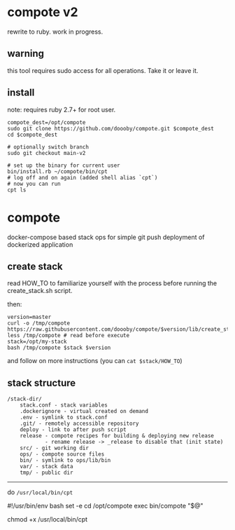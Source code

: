 # compote v2
rewrite to ruby. work in progress.

## warning
this tool requires sudo access for all operations. Take it or leave it.

## install
note: requires ruby 2.7+ for root user.

```shell
compote_dest=/opt/compote
sudo git clone https://github.com/doooby/compote.git $compote_dest
cd $compote_dest

# optionally switch branch
sudo git checkout main-v2

# set up the binary for current user
bin/install.rb ~/compote/bin/cpt
# log off and on again (added shell alias `cpt`)
# now you can run
cpt ls
```

# compote
docker-compose based stack ops for simple git push deployment of dockerized application

## create stack
read HOW_TO to familiarize yourself with the process before running the create_stack.sh script.

then:
```shell script
version=master
curl -o /tmp/compote https://raw.githubusercontent.com/doooby/compote/$version/lib/create_stack.sh
less /tmp/compote # read before execute
stack=/opt/my-stack
bash /tmp/compote $stack $version
```

and follow on more instructions
(you can `cat $stack/HOW_TO`)

## stack structure
```
/stack-dir/
    stack.conf - stack variables
    .dockerignore - virtual created on demand
    .env - symlink to stack.conf
    .git/ - remotely accessible repository
    deploy - link to after push script
    release - compote recipes for building & deploying new release
            - rename release -> _release to disable that (init state)
    src/ - git working dir
    ops/ - compote source files
    bin/ - symlink to ops/lib/bin
    var/ - stack data
    tmp/ - public dir
```

--------------------------------
do `/usr/local/bin/cpt`

#!/usr/bin/env bash
set -e
cd /opt/compote
exec bin/compote "$@"

chmod +x /usr/local/bin/cpt
